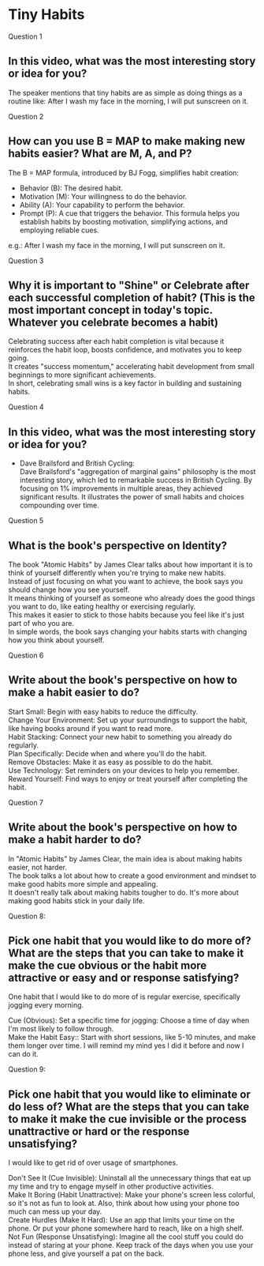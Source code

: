 # Tiny Habits

Question 1
## In this video, what was the most interesting story or idea for you?
The speaker mentions that tiny habits are as simple as doing things as a routine like:
After I wash my face in the morning, I will put sunscreen on it.

Question 2
## How can you use B = MAP to make making new habits easier? What are M, A, and P?
The B = MAP formula, introduced by BJ Fogg, simplifies habit creation:

* Behavior (B): The desired habit.
* Motivation (M): Your willingness to do the behavior.
* Ability (A): Your capability to perform the behavior.
* Prompt (P): A cue that triggers the behavior.
This formula helps you establish habits by boosting motivation, simplifying actions,
and employing reliable cues.

e.g.: After I wash my face in the morning, I will put sunscreen on it.

Question 3
## Why it is important to "Shine" or Celebrate after each successful completion of habit? (This is the most important concept in today's topic. Whatever you celebrate becomes a habit)
Celebrating success after each habit completion is vital because it reinforces the habit loop, boosts confidence, and motivates you to keep going. <br>
It creates "success momentum," accelerating habit development from small beginnings to more significant achievements. <br>
In short, celebrating small wins is a key factor in building and sustaining habits.

Question 4
## In this video, what was the most interesting story or idea for you?
* Dave Brailsford and British Cycling:<br>
Dave Brailsford's "aggregation of marginal gains" philosophy is the most interesting story, which led to remarkable success in British Cycling. 
By focusing on 1% improvements in multiple areas, they achieved significant results. It illustrates the power of small habits and choices compounding over time.


Question 5
## What is the book's perspective on Identity?
The book "Atomic Habits" by James Clear talks about how important it is to think of yourself differently when you're trying to make new habits. <br>
Instead of just focusing on what you want to achieve, the book says you should change how you see yourself. <br>
It means thinking of yourself as someone who already does the good things you want to do, like eating healthy or exercising regularly. <br>
This makes it easier to stick to those habits because you feel like it's just part of who you are. <br>
In simple words, the book says changing your habits starts with changing how you think about yourself.

Question 6
## Write about the book's perspective on how to make a habit easier to do?

Start Small: Begin with easy habits to reduce the difficulty.<br>
Change Your Environment: Set up your surroundings to support the habit, like having books around if you want to read more.<br>
Habit Stacking: Connect your new habit to something you already do regularly.<br>
Plan Specifically: Decide when and where you'll do the habit.<br>
Remove Obstacles: Make it as easy as possible to do the habit.<br>
Use Technology: Set reminders on your devices to help you remember.<br>
Reward Yourself: Find ways to enjoy or treat yourself after completing the habit.

Question 7
## Write about the book's perspective on how to make a habit harder to do?
In "Atomic Habits" by James Clear, the main idea is about making habits easier, not harder. <br>
The book talks a lot about how to create a good environment and mindset to make good habits more simple and appealing. <br>
It doesn't really talk about making habits tougher to do. It's more about making good habits stick in your daily life.

Question 8:<br>
## Pick one habit that you would like to do more of? What are the steps that you can take to make it make the cue obvious or the habit more attractive or easy and or response satisfying?
One habit that I would like to do more of is regular exercise, specifically jogging every morning. <br>

Cue (Obvious): Set a specific time for jogging: Choose a time of day when I'm most likely to follow through.<br>
Make the Habit Easy:: Start with short sessions, like 5-10 minutes, and make them longer over time. I will remind my mind yes I did it before and now I can do it.

Question 9:
## Pick one habit that you would like to eliminate or do less of? What are the steps that you can take to make it make the cue invisible or the process unattractive or hard or the response unsatisfying?
I would like to get rid of over usage of smartphones.<br>

Don't See It (Cue Invisible): Uninstall all the unnecessary things that eat up my time and try to engage myself in other productive activities.<br>
Make It Boring (Habit Unattractive): Make your phone's screen less colorful, so it's not as fun to look at. Also, think about how using your phone too much can mess up your day.<br>
Create Hurdles (Make It Hard): Use an app that limits your time on the phone. Or put your phone somewhere hard to reach, like on a high shelf.<br>
Not Fun (Response Unsatisfying): Imagine all the cool stuff you could do instead of staring at your phone. Keep track of the days when you use your phone less, and give yourself a pat on the back.<br>
